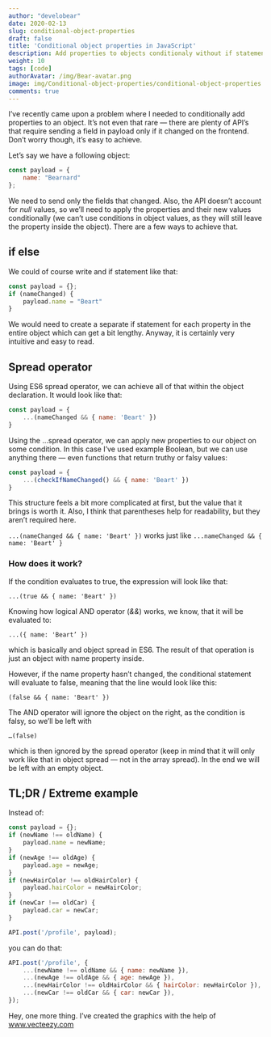 ```yaml
---
author: "develobear"
date: 2020-02-13
slug: conditional-object-properties
draft: false
title: 'Conditional object properties in JavaScript'
description: Add properties to objects conditionaly without if statements!
weight: 10
tags: [code]
authorAvatar: /img/Bear-avatar.png
image: img/Conditional-object-properties/conditional-object-properties.jpg
comments: true
---
```

I’ve recently came upon a problem where I needed to conditionally add properties to an object. It’s not even that rare — there are plenty of API’s that require sending a field in payload only if it changed on the frontend. Don’t worry though, it’s easy to achieve.

Let’s say we have a following object:

```js
const payload = {
	name: "Bearnard"
};
```

We need to send only the fields that changed. Also, the API doesn’t account for *null* values, so we’ll need to apply the properties and their new values conditionally (we can’t use conditions in object values, as they will still leave the property inside the object). There are a few ways to achieve that.

## if else
We could of course write and if statement like that:

```js
const payload = {};
if (nameChanged) {
	payload.name = "Beart"
}
```

 We would need to create a separate if statement for each property in the entire object which can get a bit lengthy. Anyway, it is certainly very intuitive and easy to read. 

## Spread operator

Using ES6 spread operator, we can achieve all of that within the object declaration. It would look like that:

```js
const payload = {
	...(nameChanged && { name: 'Beart' })
}
```

Using the …spread operator, we can apply new properties to our object on some condition. In this case I’ve used example Boolean, but we can use anything there — even functions that return truthy or falsy values:

```js
const payload = {
	...(checkIfNameChanged() && { name: 'Beart' })
}
```

This structure feels a bit more complicated at first, but the value that it brings is worth it. Also, I think that parentheses help for readability, but they aren’t required here.

`...(nameChanged && { name: 'Beart' })` works just like `...nameChanged && { name: 'Beart' }` 

### How does it work?

If the condition evaluates to true, the expression will look like that:

`...(true && { name: 'Beart' })`

Knowing how logical AND operator (*&&*) works, we know, that it will be evaluated to:

`...({ name: 'Beart’ })`

which is basically and object spread in ES6. The result of that operation is just an object with name property inside.

However, if the name property hasn’t changed, the conditional statement will evaluate to false, meaning that the line would look like this:

`(false && { name: 'Beart' })`

The AND operator will ignore the object on the right, as the condition is falsy, so we’ll be left with

`…(false)`

which is then ignored by the spread operator (keep in mind that it will only work like that in object spread — not in the array spread). In the end we will be left with an empty object.

## TL;DR / Extreme example
Instead of: 

```js
const payload = {};
if (newName !== oldName) {
	payload.name = newName;
}
if (newAge !== oldAge) {
	payload.age = newAge;
}
if (newHairColor !== oldHairColor) {
	payload.hairColor = newHairColor;
}
if (newCar !== oldCar) {
	payload.car = newCar;
}

API.post('/profile', payload);
```

you can do that:

```js
API.post('/profile', {
	...(newName !== oldName && { name: newName }),
	...(newAge !== oldAge && { age: newAge }),
	...(newHairColor !== oldHairColor && { hairColor: newHairColor }),
	...(newCar !== oldCar && { car: newCar }),
});
```


Hey, one more thing. I’ve created the graphics with the help of www.vecteezy.com
